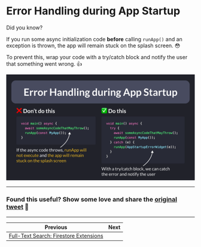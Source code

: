 # Error Handling during App Startup

Did you know?

If you run some async initialization code **before** calling `runApp()` and an exception is thrown, the app will remain stuck on the splash screen. 😳

To prevent this, wrap your code with a try/catch block and notify the user that something went wrong. 👍

![](128.png)

---

### Found this useful? Show some love and share the [original tweet](https://twitter.com/biz84/status/1719741960586469824) 🙏

---

| Previous | Next |
| -------- | ---- |
| [Full-Text Search: Firestore Extensions](../0127-full-text-search/index.md) |  |






